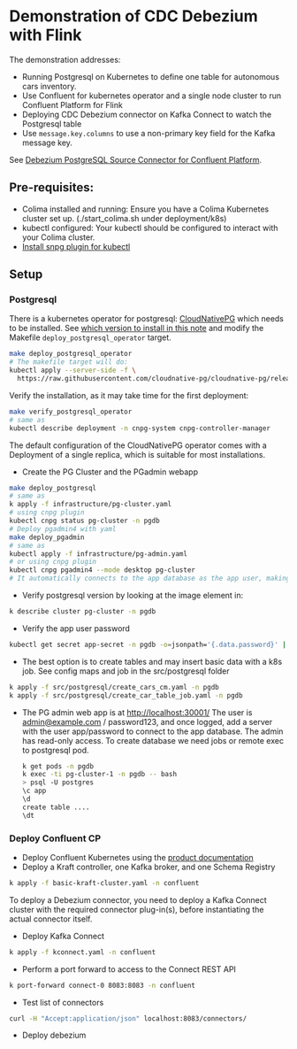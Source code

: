 # Demonstration of CDC Debezium with Flink

The demonstration addresses:

* Running Postgresql on Kubernetes to define one table for autonomous cars inventory.
* Use Confluent for kubernetes operator and a single node cluster to run Confluent Platform for Flink
* Deploying CDC Debezium connector on Kafka Connect to watch the Postgresql table
* Use `message.key.columns` to use a non-primary key field for the Kafka message key.

See [Debezium PostgreSQL Source Connector for Confluent Platform](https://docs.confluent.io/kafka-connectors/debezium-postgres-source/current/overview.html).

## Pre-requisites:

* Colima installed and running: Ensure you have a Colima Kubernetes cluster set up. (./start_colima.sh under deployment/k8s)
* kubectl configured: Your kubectl should be configured to interact with your Colima cluster.
* [Install snpg plugin for kubectl](https://cloudnative-pg.io/documentation/current/kubectl-plugin/)

## Setup

### Postgresql

There is a kubernetes operator for postgresql: [CloudNativePG](https://cloudnative-pg.io/) which needs to be installed. See [which version to install in this note](https://cloudnative-pg.io/documentation/1.25/installation_upgrade/) and modify the Makefile `deploy_postgresql_operator` target.

```sh
make deploy_postgresql_operator
# The makefile target will do:
kubectl apply --server-side -f \
  https://raw.githubusercontent.com/cloudnative-pg/cloudnative-pg/release-1.25/releases/cnpg-1.25.1.yaml
```

Verify the installation, as it may take time for the first deployment: 

```sh
make verify_postgresql_operator
# same as
kubectl describe deployment -n cnpg-system cnpg-controller-manager

```

The default configuration of the CloudNativePG operator comes with a Deployment of a single replica, which is suitable for most installations.


* Create the PG Cluster and the PGadmin webapp

```sh
make deploy_postgresql
# same as 
k apply -f infrastructure/pg-cluster.yaml
# using cnpg plugin
kubectl cnpg status pg-cluster -n pgdb
# Deploy pgadmin4 with yaml
make deploy_pgadmin
# same as
kubectl apply -f infrastructure/pg-admin.yaml
# or using cnpg plugin
kubectl cnpg pgadmin4 --mode desktop pg-cluster
# It automatically connects to the app database as the app user, making it ideal for quick demos
```

* Verify postgresql version by looking at the image element in:

```sh
k describe cluster pg-cluster -n pgdb  
```
* Verify the app user password

```sh
kubectl get secret app-secret -n pgdb -o=jsonpath='{.data.password}' | base64 -d
```

* The best option is to create tables and may insert basic data with a k8s job. See config maps and job in the src/postgresql folder

```sh
k apply -f src/postgresql/create_cars_cm.yaml -n pgdb
k apply -f src/postgresql/create_car_table_job.yaml -n pgdb
```

* The PG admin web app is at [http://localhost:30001/](http://localhost:30001/) The user is admin@example.com / password123, and once logged, add a server with the user app/password to connect to the app database. The admin has read-only access. To create database we need jobs or remote exec to postgresql pod.

    ```sh
    k get pods -n pgdb
    k exec -ti pg-cluster-1 -n pgdb -- bash
    > psql -U postgres
    \c app
    \d
    create table .... 
    \dt
    ```



### Deploy Confluent CP

* Deploy Confluent Kubernetes using the [product documentation](https://docs.confluent.io/operator/current/co-deploy-cfk.html)
* Deploy a Kraft controller, one Kafka broker, and one Schema Registry

```sh
k apply -f basic-kraft-cluster.yaml -n confluent
```


To deploy a Debezium connector, you need to deploy a Kafka Connect cluster with the required connector plug-in(s), before instantiating the actual connector itself.

* Deploy Kafka Connect

```sh
k apply -f kconnect.yaml -n confluent
```

* Perform a port forward to access to the Connect REST API

```sh
k port-forward connect-0 8083:8083 -n confluent
```

* Test list of connectors

```sh
curl -H "Accept:application/json" localhost:8083/connectors/
```

* Deploy debezium

```
```